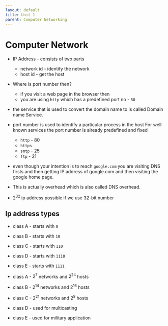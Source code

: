 ```yaml
---
layout: default
title: Unit 1
parent: Computer Networking
---
```

# Computer Network

- IP Address - consists of two parts
  - network id - identify the network
  - host id - get the host
- Where is port number then?
  - if you visit a web page in the browser then
  - you are using `http` which has a predefined port no - `80`

- the service that is used to convert the domain name to is called
  Domain name Service.
- port number is used to identify a particular process in the host
  For well known services the port number is already 
  predefined and fixed
  - `http` - 80
  - `https`
  - `smtp` - 25
  - `ftp` - 21
- even though your intention is to reach `google.com` you
  are visiting DNS firsts and then getting IP address of google.com and then visiting the google home page.
- This is actually overhead which is also called DNS overhead.

- $2^32$ ip address possible if we use 32-bit number

## Ip address types

- class A - starts with `0`
- class B - starts with `10`
- class C - starts with `110`
- class D - starts with `1110`
- class E - starts with `1111`

- class A - $2^7$ networks and $2^24$ hosts
- class B - $2^14$ networks and $2^16$ hosts
- class C - $2^21$ networks and $2^8$ hosts
- class D - used for multicasting 
- class E - used for military application